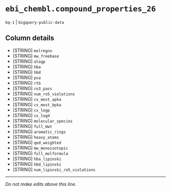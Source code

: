 # `ebi_chembl.compound_properties_26`
`bq-1` | `bigquery-public-data`

## Column details
* [STRING]    `molregno`
* [STRING]    `mw_freebase`
* [STRING]    `alogp`
* [STRING]    `hba`
* [STRING]    `hbd`
* [STRING]    `psa`
* [STRING]    `rtb`
* [STRING]    `ro3_pass`
* [STRING]    `num_ro5_violations`
* [STRING]    `cx_most_apka`
* [STRING]    `cx_most_bpka`
* [STRING]    `cx_logp`
* [STRING]    `cx_logd`
* [STRING]    `molecular_species`
* [STRING]    `full_mwt`
* [STRING]    `aromatic_rings`
* [STRING]    `heavy_atoms`
* [STRING]    `qed_weighted`
* [STRING]    `mw_monoisotopic`
* [STRING]    `full_molformula`
* [STRING]    `hba_lipinski`
* [STRING]    `hbd_lipinski`
* [STRING]    `num_lipinski_ro5_violations`

-------------------------------------------------------------------------------
*Do not make edits above this line.*
